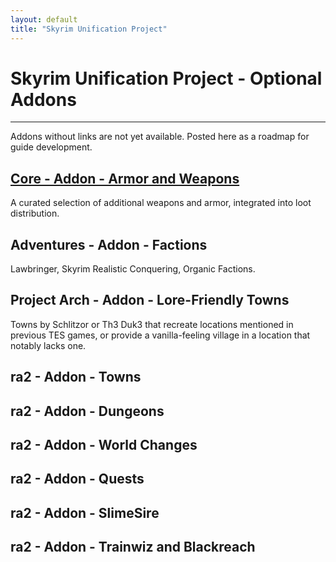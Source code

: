 ```yaml
---
layout: default
title: "Skyrim Unification Project"
---
```


# Skyrim Unification Project - Optional Addons

---

Addons without links are not yet available. Posted here as a roadmap for guide development.

## [Core - Addon - Armor and Weapons](addonsWeaponsArmor.html)

A curated selection of additional weapons and armor, integrated into loot distribution.

## Adventures - Addon - Factions

Lawbringer, Skyrim Realistic Conquering, Organic Factions.

## Project Arch - Addon - Lore-Friendly Towns

Towns by Schlitzor or Th3 Duk3 that recreate locations mentioned in previous TES games, or provide a vanilla-feeling village in a location that notably lacks one.

## ra2 - Addon - Towns

## ra2 - Addon - Dungeons

## ra2 - Addon - World Changes

## ra2 - Addon - Quests

## ra2 - Addon - SlimeSire

## ra2 - Addon - Trainwiz and Blackreach



[mod]: https://img.shields.io/badge/Link-Download-006000?style=flat-square
[core]: https://img.shields.io/badge/Core-006000?style=flat-square
[cao]: https://img.shields.io/badge/CAO-important?style=flat-square
[ck]: https://img.shields.io/badge/CK-important?style=flat-square
[bsa]: https://img.shields.io/badge/BSA-critical?style=flat-square
[visuals]: https://img.shields.io/badge/Visuals-informational?style=flat-square
[fomod]: https://img.shields.io/badge/FOMOD%20Instructions-informational?style=for-the-badge
[postinstall]: https://img.shields.io/badge/Post--Install%20Instructions-00B000?style=for-the-badge
[adventures]: https://img.shields.io/badge/Adventures-blueviolet?style=flat-square
[adventureslg]: https://img.shields.io/badge/Adventures-blueviolet?style=for-the-badge
[corelg]: https://img.shields.io/badge/Core-006000?style=for-the-badge
[optional]: https://img.shields.io/badge/Optional-AAAA00?style=flat-square